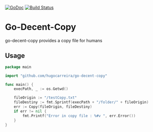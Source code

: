[![GoDoc](https://godoc.org/github.com/hugocarreira/go-decent-copy?status.svg)](https://godoc.org/github.com/hugocarreira/go-decent-copy) [![Build Status](https://travis-ci.org/hugocarreira/go-decent-copy.svg?branch=master)](https://travis-ci.org/hugocarreira/go-decent-copy)

# Go-Decent-Copy

go-decent-copy provides a copy file for humans

## Usage

```go
package main

import "github.com/hugocarreira/go-decent-copy"

func main() {
    execPath, _ := os.Getwd()

    fileOrigin := "/testCopy.txt"
    fileDestiny := fmt.Sprintf(execPath + "/folder/" + fileOrigin)
    err := Copy(fileOrigin, fileDestiny)
    if err != nil {
        fmt.Printf("Error in copy file : %#v ", err.Error())
    }
}
```